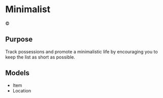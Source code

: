# Minimalist

&copy; 

## Purpose
Track possessions and promote a minimalistic life by encouraging you to keep the list as short as possible.

## Models
- Item
- Location
